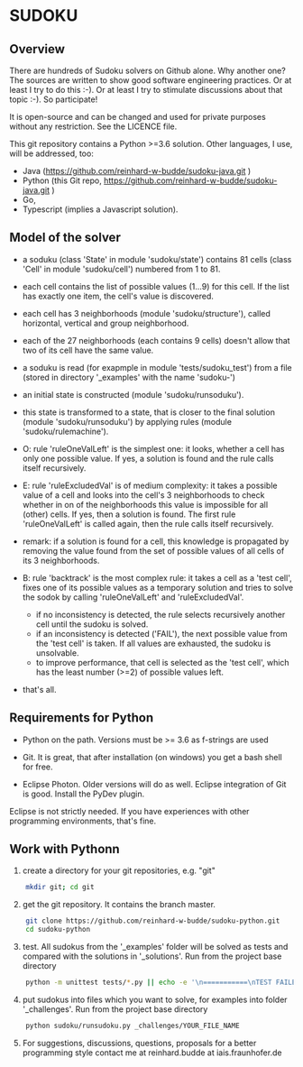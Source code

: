# SUDOKU

## Overview

There are hundreds of Sudoku solvers on Github alone. Why another one? The sources are written to show good software engineering practices.
Or at least I try to do this :-). Or at least I try to stimulate discussions about that topic :-). So participate!

It is open-source and can be changed and used for private purposes without any restriction. See the LICENCE file.

This git repository contains a Python >=3.6 solution. Other languages, I use, will be addressed, too:

* Java (https://github.com/reinhard-w-budde/sudoku-java.git )
* Python (this Git repo,  https://github.com/reinhard-w-budde/sudoku-java.git )
* Go,
* Typescript (implies a Javascript solution).

## Model of the solver

* a soduku (class 'State' in module 'sudoku/state') contains 81 cells (class 'Cell' in module 'sudoku/cell') numbered from 1 to 81.
* each cell contains the list of possible values (1...9) for this cell. If the list has exactly one item, the cell's value is discovered.
* each cell has 3 neighborhoods (module 'sudoku/structure'), called horizontal, vertical and group neighborhood.
* each of the 27 neighborhoods (each contains 9 cells) doesn't allow that two of its cell have the same value.

* a soduku is read (for exapmple in module 'tests/sudoku_test') from a file (stored in directory '_examples' with the name 'sudoku-<two-digit-number>')
* an initial state is constructed (module 'sudoku/runsoduku').
* this state is transformed to a state, that is closer to the final solution (module 'sudoku/runsoduku') by applying rules (module 'sudoku/rulemachine').

* O: rule 'ruleOneValLeft' is the simplest one: it looks, whether a cell has only one possible value. If yes, a solution is found and the rule
  calls itself recursively.
  
* E: rule 'ruleExcludedVal' is of medium complexity: it takes a possible value of a cell and looks into the cell's 3 neighborhoods to check whether in on
  of the neighborhoods this value is impossible for all (other) cells. If yes, then a solution is found. The first rule 'ruleOneValLeft' is called
  again, then the rule calls itself recursively.
  
* remark: if a solution is found for a cell, this knowledge is propagated by removing the value found from the set of possible values of all cells of
  its 3 neighborhoods.
  
* B: rule 'backtrack' is the most complex rule: it takes a cell as a 'test cell', fixes one of its possible values as a temporary solution and tries to solve the sodok
  by calling 'ruleOneValLeft' and 'ruleExcludedVal'.
  * if no inconsistency is detected, the rule selects recursively another cell until the sudoku is solved.
  * if an inconsistency is detected ('FAIL'), the next possible value from the 'test cell' is taken. If all values are exhausted, the sudoku is unsolvable.
  * to improve performance, that cell is selected as the 'test cell', which has the least number (>=2) of possible values left.

* that's all.

## Requirements for Python

* Python on the path. Versions must be >= 3.6 as f-strings are used
* Git. It is great, that after installation (on windows) you get a bash shell for free.

* Eclipse Photon. Older versions will do as well. Eclipse integration of Git is good. Install the PyDev plugin.

Eclipse is not strictly needed. If you have experiences with other programming environments, that's fine. 
  
## Work with Pythonn

1. create a directory for your git repositories, e.g. "git"
```sh
    mkdir git; cd git
```

2. get the git repository. It contains the branch master.
```sh
    git clone https://github.com/reinhard-w-budde/sudoku-python.git
    cd sudoku-python
```

3. test. All sudokus from the '_examples' folder will be solved as tests and compared with the solutions in '_solutions'.
   Run from the project base directory
```sh
    python -m unittest tests/*.py || echo -e '\n===========\nTEST FAILED\n===========\n'
```

4. put sudokus into files which you want to solve, for examples into folder '_challenges'. Run from the project base directory
```sh
    python sudoku/runsudoku.py _challenges/YOUR_FILE_NAME
```

5. For suggestions, discussions, questions, proposals for a better programming style contact me at reinhard.budde at iais.fraunhofer.de
